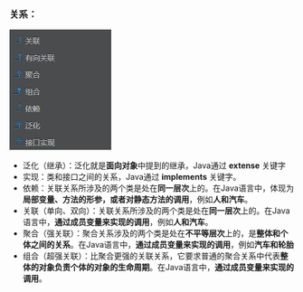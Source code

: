 ### 关系：

![image-20220511113629822](./images/image-20220511113629822.png)

- 泛化（继承）：泛化就是**面向对象**中提到的继承，Java通过 **extense** 关键字
- 实现：类和接口之间的关系，Java通过 **implements** 关键字。
- 依赖：关联关系所涉及的两个类是处在**同一层次**上的。在Java语言中，体现为**局部变量、方法的形参，或者对静态方法的调用**，例如**人和汽车**。
- 关联（单向、双向）：关联关系所涉及的两个类是处在**同一层次**上的。在Java语言中，**通过成员变量来实现的调用**，例如**人和汽车**。
- 聚合（强关联）：聚合关系涉及的两个类是处在**不平等层次**上的，是**整体和个体之间的关系**。在Java语言中，**通过成员变量来实现的调用**，例如**汽车和轮胎**
- 组合（超强关联）：比聚合更强的关联关系，它要求普通的聚合关系中代表**整体的对象负责个体的对象的生命周期**。在Java语言中，**通过成员变量来实现的调用**。

